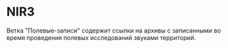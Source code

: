 # NIR3
Ветка "Полевые-записи" содержит ссылки на архивы с записанными во время проведения полевых исследований звуками территорий.
